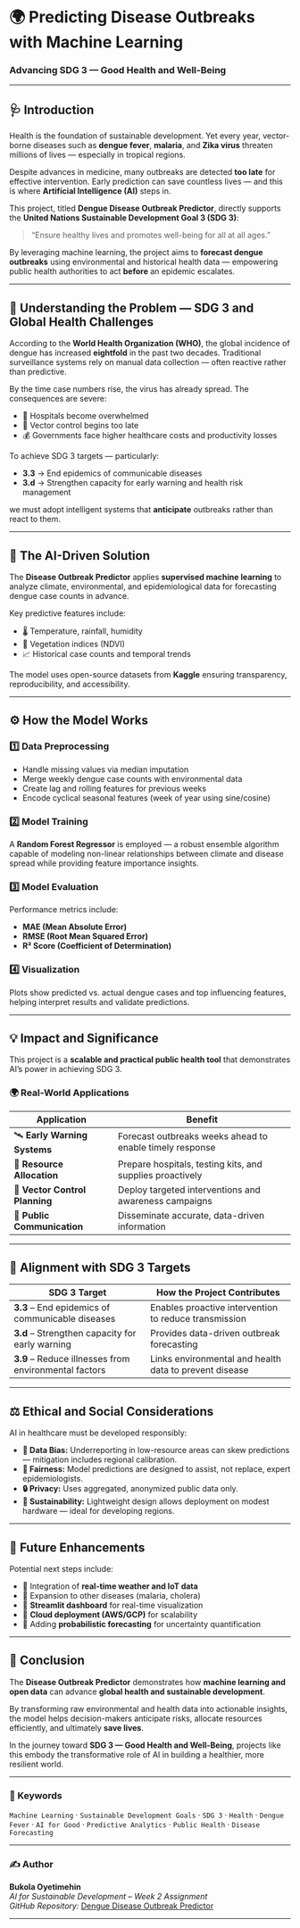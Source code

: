# 🌍 Predicting Disease Outbreaks with Machine Learning  

### Advancing SDG 3 — Good Health and Well-Being  

---

## 🩺 Introduction  

Health is the foundation of sustainable development. Yet every year, vector-borne diseases such as **dengue fever**, **malaria**, and **Zika virus** threaten millions of lives — especially in tropical regions.  

Despite advances in medicine, many outbreaks are detected **too late** for effective intervention. Early prediction can save countless lives — and this is where **Artificial Intelligence (AI)** steps in.  

This project, titled **Dengue Disease Outbreak Predictor**, directly supports the **United Nations Sustainable Development Goal 3 (SDG 3)**:  

> “Ensure healthy lives and promotes well-being for all at all ages.”

By leveraging machine learning, the project aims to **forecast dengue outbreaks** using environmental and historical health data — empowering public health authorities to act **before** an epidemic escalates.  

---

## 🌿 Understanding the Problem — SDG 3 and Global Health Challenges  

According to the **World Health Organization (WHO)**, the global incidence of dengue has increased **eightfold** in the past two decades. Traditional surveillance systems rely on manual data collection — often reactive rather than predictive.  

By the time case numbers rise, the virus has already spread. The consequences are severe:  

- 🏥 Hospitals become overwhelmed  
- 🦟 Vector control begins too late  
- 💰 Governments face higher healthcare costs and productivity losses  

To achieve SDG 3 targets — particularly:  

- **3.3** → End epidemics of communicable diseases  
- **3.d** → Strengthen capacity for early warning and health risk management  

we must adopt intelligent systems that **anticipate** outbreaks rather than react to them.  

---

## 🤖 The AI-Driven Solution  

The **Disease Outbreak Predictor** applies **supervised machine learning** to analyze climate, environmental, and epidemiological data for forecasting dengue case counts in advance.  

Key predictive features include:  

- 🌡️ Temperature, rainfall, humidity  
- 🌱 Vegetation indices (NDVI)  
- 📈 Historical case counts and temporal trends  

The model uses open-source datasets from **Kaggle** ensuring transparency, reproducibility, and accessibility.  

---

## ⚙️ How the Model Works  

### 1️⃣ Data Preprocessing  

- Handle missing values via median imputation  
- Merge weekly dengue case counts with environmental data  
- Create lag and rolling features for previous weeks  
- Encode cyclical seasonal features (week of year using sine/cosine)  

### 2️⃣ Model Training  

A **Random Forest Regressor** is employed — a robust ensemble algorithm capable of modeling non-linear relationships between climate and disease spread while providing feature importance insights.  

### 3️⃣ Model Evaluation  

Performance metrics include:  

- **MAE (Mean Absolute Error)**  
- **RMSE (Root Mean Squared Error)**  
- **R² Score (Coefficient of Determination)**  

### 4️⃣ Visualization  

Plots show predicted vs. actual dengue cases and top influencing features, helping interpret results and validate predictions.  

---

## 💡 Impact and Significance  

This project is a **scalable and practical public health tool** that demonstrates AI’s power in achieving SDG 3.  

### 🌍 Real-World Applications  

| Application | Benefit |
|--------------|----------|
| 🛰️ **Early Warning Systems** | Forecast outbreaks weeks ahead to enable timely response |
| 🏥 **Resource Allocation** | Prepare hospitals, testing kits, and supplies proactively |
| 🦟 **Vector Control Planning** | Deploy targeted interventions and awareness campaigns |
| 📢 **Public Communication** | Disseminate accurate, data-driven information |

---

## 🎯 Alignment with SDG 3 Targets  

| SDG 3 Target | How the Project Contributes |
|---------------|-----------------------------|
| **3.3** – End epidemics of communicable diseases | Enables proactive intervention to reduce transmission |
| **3.d** – Strengthen capacity for early warning | Provides data-driven outbreak forecasting |
| **3.9** – Reduce illnesses from environmental factors | Links environmental and health data to prevent disease |

---

## ⚖️ Ethical and Social Considerations  

AI in healthcare must be developed responsibly:  

- **🧩 Data Bias:** Underreporting in low-resource areas can skew predictions — mitigation includes regional calibration.  
- **👥 Fairness:** Model predictions are designed to assist, not replace, expert epidemiologists.  
- **🔒 Privacy:** Uses aggregated, anonymized public data only.  
- **🌱 Sustainability:** Lightweight design allows deployment on modest hardware — ideal for developing regions.  

---

## 🚀 Future Enhancements  

Potential next steps include:  

- 🔹 Integration of **real-time weather and IoT data**  
- 🔹 Expansion to other diseases (malaria, cholera)  
- 🔹 **Streamlit dashboard** for real-time visualization  
- 🔹 **Cloud deployment (AWS/GCP)** for scalability  
- 🔹 Adding **probabilistic forecasting** for uncertainty quantification  

---

## 🌟 Conclusion  

The **Disease Outbreak Predictor** demonstrates how **machine learning and open data** can advance **global health and sustainable development**.  

By transforming raw environmental and health data into actionable insights, the model helps decision-makers anticipate risks, allocate resources efficiently, and ultimately **save lives**.  

In the journey toward **SDG 3 — Good Health and Well-Being**, projects like this embody the transformative role of AI in building a healthier, more resilient world.  

---

### 🧠 Keywords  

`Machine Learning` · `Sustainable Development Goals` · `SDG 3` · `Health` · `Dengue Fever` · `AI for Good` · `Predictive Analytics` · `Public Health` · `Disease Forecasting`

---

### ✍️ Author  

**Bukola Oyetimehin**  
*AI for Sustainable Development – Week 2 Assignment*  
*GitHub Repository:* [Dengue Disease Outbreak Predictor](https://github.com/Mayowa2020/Week-2-Assignment-AI-for-Sustainable-Development)

---
